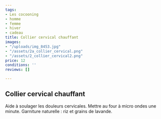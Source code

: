 ```yaml
---
tags:
- Les cocooning
- homme
- femme
- hiver
- cadeau
title: Collier cervical chauffant
images:
- "/uploads/img_8453.jpg"
- "/assets/2a_collier_cervical.png"
- "/assets/2_collier_cervical2.png"
price: 12
conditions: ''
reviews: []

---
```

## Collier cervical chauffant

Aide à soulager les douleurs cervicales. Mettre au four à micro ondes une minute. Garniture naturelle : riz et grains de lavande.